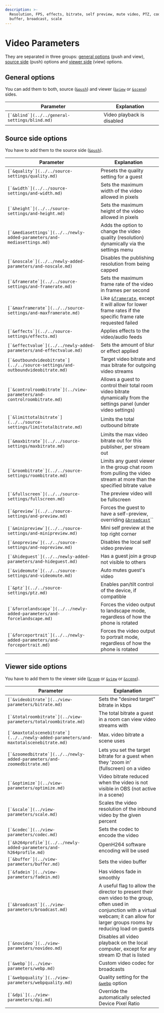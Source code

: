 ```yaml
---
description: >-
  Resolution, FPS, effects, bitrate, self preview, mute video, PTZ, codec,
  buffer, broadcast, scale
---
```


# Video Parameters

They are separated in three groups: [general options](./#general-options) (push and view), [source side](./#source-side-options) (push) options and [viewer side](./#viewer-side-options) (view) options.

## General options

You can add them to both, source ([`&push`](../../source-settings/push.md)) and viewer ([`&view`](../view-parameters/view.md) or [`&scene`](../view-parameters/scene.md)) sides.

| Parameter                                       | Explanation                |
| ----------------------------------------------- | -------------------------- |
| ``[`&blind`](../../general-settings/blind.md)`` | Video playback is disabled |

## Source side options

You have to add them to the source side ([`&push`](../../source-settings/push.md)).

| Parameter                                                                        | Explanation                                                                                                                                         |
| -------------------------------------------------------------------------------- | --------------------------------------------------------------------------------------------------------------------------------------------------- |
| ``[`&quality`](../../source-settings/quality.md)``                               | Presets the quality setting for a guest                                                                                                             |
| ``[`&width`](../../source-settings/and-width.md)``                               | Sets the maximum width of the video allowed in pixels                                                                                               |
| ``[`&height`](../../source-settings/and-height.md)``                             | Sets the maximum height of the video allowed in pixels                                                                                              |
| ``[`&mediasettings`](../../newly-added-parameters/and-mediasettings.md)``        | Adds the option to change the video quality (resolution) dynamically via the settings menu                                                          |
| ``[`&noscale`](../../newly-added-parameters/and-noscale.md)``                    | Disables the publishing resolution from being capped                                                                                                |
| ``[`&framerate`](../../source-settings/and-framerate.md)``                       | Sets the maximum frame rate of the video in frames per second                                                                                       |
| ``[`&maxframerate`](../../source-settings/and-maxframerate.md)``                 | Like [`&framerate`](../../source-settings/and-framerate.md), except it will allow for lower frame rates if the specific frame rate requested failed |
| ``[`&effects`](../../source-settings/effects.md)``                               | Applies effects to the video/audio feeds                                                                                                            |
| ``[`&effectvalue`](../../newly-added-parameters/and-effectvalue.md)``            | Sets the amount of blur or effect applied                                                                                                           |
| ``[`&outboundvideobitrate`](../../source-settings/and-outboundvideobitrate.md)`` | Target video bitrate and max bitrate for outgoing video streams                                                                                     |
| ``[`&controlroombitrate`](../view-parameters/and-controlroombitrate.md)``        | Allows a guest to control their total room video bitrate dynamically from the settings panel (under video settings)                                 |
| ``[`&limittotalbitrate`](../../source-settings/limittotalbitrate.md)``           | Limits the total outbound bitrate                                                                                                                   |
| ``[`&maxbitrate`](../../source-settings/maxbitrate.md)``                         | Limits the max video bitrate out for this publisher, per stream out                                                                                 |
| ``[`&roombitrate`](../../source-settings/roombitrate.md)``                       | Limits any guest viewer in the group chat room from pulling the video stream at more than the specified bitrate value                               |
| ``[`&fullscreen`](../../source-settings/fullscreen.md)``                         | The preview video will be fullscreen                                                                                                                |
| ``[`&preview`](../../source-settings/and-preview.md)``                           | Forces the guest to have a self-preview, overriding [`&broadcast`](../view-parameters/broadcast.md)``                                               |
| ``[`&minipreview`](../../source-settings/and-minipreview.md)``                   | Mini self preview at the top right corner                                                                                                           |
| ``[`&nopreview`](../../source-settings/and-nopreview.md)``                       | Disables the local self video preview                                                                                                               |
| ``[`&hideguest`](../../newly-added-parameters/and-hideguest.md)``                | Has a guest join a group not visible to others                                                                                                      |
| ``[`&videomute`](../../source-settings/and-videomute.md)``                       | Auto mutes guest's video                                                                                                                            |
| ``[`&ptz`](../../source-settings/ptz.md)``                                       | Enables pan/tilt control of the device, if compatible                                                                                               |
| ``[`&forcelandscape`](../../newly-added-parameters/and-forcelandscape.md)``      | Forces the video output to landscape mode, regardless of how the phone is rotated                                                                   |
| ``[`&forceportrait`](../../newly-added-parameters/and-forceportrait.md)``        | Forces the video output to portrait mode, regardless of how the phone is rotated                                                                    |

## **Viewer side options**

You have to add them to the viewer side ([`&room`](../../general-settings/room.md) or [`&view`](../view-parameters/view.md) or [`&scene`](../view-parameters/scene.md)).

| Parameter                                                                               | Explanation                                                                                                                                                                                   |
| --------------------------------------------------------------------------------------- | --------------------------------------------------------------------------------------------------------------------------------------------------------------------------------------------- |
| ``[`&videobitrate`](../view-parameters/bitrate.md)``                                    | Sets the "desired target" bitrate in kbps                                                                                                                                                     |
| ``[`&totalroombitrate`](../view-parameters/totalroombitrate.md)``                       | The total bitrate a guest in a room can view video streams with                                                                                                                               |
| ``[`&maxtotalscenebitrate`](../../newly-added-parameters/and-maxtotalscenebitrate.md)`` | Max. video bitrate a scene uses                                                                                                                                                               |
| ``[`&zoomedbitrate`](../../newly-added-parameters/and-zoomedbitrate.md)``               | Lets you set the target bitrate for a guest when they 'zoom in' (fullscreen) on a video                                                                                                       |
| ``[`&optimize`](../view-parameters/optimize.md)``                                       | Video bitrate reduced when the video is not visible in OBS (not active in a scene)                                                                                                            |
| ``[`&scale`](../view-parameters/scale.md)``                                             | Scales the video resolution of the inbound video by the given percent                                                                                                                         |
| ``[`&codec`](../view-parameters/codec.md)``                                             | Sets the codec to encode the video                                                                                                                                                            |
| ``[`&h264profile`](../../newly-added-parameters/and-h264profile.md)``                   | OpenH264 software encoding will be used                                                                                                                                                       |
| ``[`&buffer`](../view-parameters/buffer.md)``                                           | Sets the video buffer                                                                                                                                                                         |
| ``[`&fadein`](../view-parameters/fadein.md)``                                           | Has videos fade in smoothly                                                                                                                                                                   |
| ``[`&broadcast`](../view-parameters/broadcast.md)``                                     | A useful flag to allow the director to present their own video to the group, often used in conjunction with a virtual webcam; it can allow for larger groups rooms by reducing load on guests |
| ``[`&novideo`](../view-parameters/novideo.md)``                                         | Disables all video playback on the local computer, except for any stream ID that is listed                                                                                                    |
| ``[`&webp`](../view-parameters/webp.md)``                                               | Custom video codec for broadcasts                                                                                                                                                             |
| ``[`&webpquality`](../view-parameters/webpquality.md)``                                 | Quality setting for the [`&webp`](../view-parameters/webp.md) option                                                                                                                          |
| ``[`&dpi`](../view-parameters/dpi.md)``                                                 | Override the automatically selected Device Pixel Ratio                                                                                                                                        |
